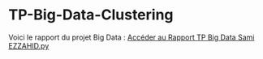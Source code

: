 # TP-Big-Data-Clustering

Voici le rapport du projet Big Data : [Accéder au Rapport TP Big Data Sami EZZAHID.py](Rapport_TP_Big_Data_Sami_EZZAHID.pdf)
